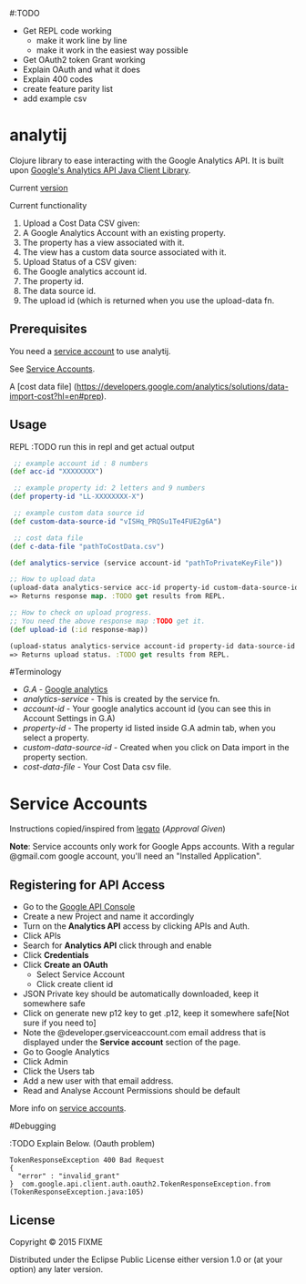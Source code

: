 
#:TODO
* Get REPL code working
    * make it work line by line
    * make it work in the easiest way possible
* Get OAuth2 token Grant working
* Explain OAuth and what it does 
* Explain 400 codes
* create feature parity list 
* add example csv

# analytij

Clojure library to ease interacting with the Google Analytics API. It is built upon [Google's Analytics API Java Client Library](https://developers.google.com/api-client-library/java/apis/analytics/v3).

Current [version](http://mvnrepository.com/artifact/com.google.apis/google-api-services-analytics/v3-rev116-1.20.0)

Current functionality 

1. Upload a Cost Data CSV given:
  1. A Google Analytics Account with an existing property.
  2. The property has a view associated with it.
  3. The view has a custom data source associated with it.
2. Upload Status of a CSV given:
  1. The Google analytics account id.
  2. The property id. 
  3. The data source id.
  4. The upload id (which is returned when you use the upload-data fn.


## Prerequisites
You need a [service account](https://developers.google.com/console/help/?csw=1#service_accounts) to use analytij.

See [Service Accounts](https://github.com/rockBreaker/analytij/tree/readme#service-accounts).

A [cost data file] (https://developers.google.com/analytics/solutions/data-import-cost?hl=en#prep). 
## Usage

REPL
:TODO run this in repl and get actual output

```clojure
 ;; example account id : 8 numbers
(def acc-id "XXXXXXXX")  

 ;; example property id: 2 letters and 9 numbers 
(def property-id "LL-XXXXXXXX-X") 

 ;; example custom data source id 
(def custom-data-source-id "vISHq_PRQSu1Te4FUE2g6A")

 ;; cost data file
(def c-data-file "pathToCostData.csv")

(def analytics-service (service account-id "pathToPrivateKeyFile"))

;; How to upload data
(upload-data analytics-service acc-id property-id custom-data-source-id c-data-file) 
=> Returns response map. :TODO get results from REPL.

;; How to check on upload progress.
;; You need the above response map :TODO get it. 
(def upload-id (:id response-map))

(upload-status analytics-service account-id property-id data-source-id upload-id)
=> Returns upload status. :TODO get results from REPL.

```

#Terminology
- *G.A*                    - [Google analytics](https://www.google.co.uk/analytics/)
- *analytics-service*      - This is created by the service fn. 
- *account-id*             - Your google analytics account id (you can see this in Account Settings in G.A)
- *property-id*            - The property id listed inside G.A admin tab, when you select a property.
- *custom-data-source-id*  - Created when you click on Data import in the property section.
- *cost-data-file*         - Your Cost Data csv file.

# Service Accounts
Instructions copied/inspired from [legato](https://github.com/tpitale/legato/wiki/OAuth2-and-Google#service-accounts) (*Approval Given*)

**Note**: Service accounts only work for Google Apps accounts. With a regular @gmail.com google account, you'll need an "Installed Application". 

## Registering for API Access

* Go to the [Google API Console](https://code.google.com/apis/console/)
* Create a new Project and name it accordingly
* Turn on the **Analytics API** access by clicking APIs and Auth.
* Click APIs
* Search for **Analytics API** click through and enable
* Click **Credentials**
* Click **Create an OAuth**
    * Select Service Account
    * Click create client id
* JSON Private key should be automatically downloaded, keep it somewhere safe
* Click on generate new p12 key to get .p12, keep it somewhere safe[Not sure if you need to]
* Note the @developer.gserviceaccount.com email address that is displayed under the **Service account** section of the page.
* Go to Google Analytics
* Click Admin
* Click the Users tab
* Add a new user with that email address.
* Read and Analyse Account Permissions should be default

More info on [service accounts](https://developers.google.com/console/help/?csw=1#service_accounts).

#Debugging

:TODO Explain Below. (Oauth problem)
```
TokenResponseException 400 Bad Request
{
  "error" : "invalid_grant"
}  com.google.api.client.auth.oauth2.TokenResponseException.from (TokenResponseException.java:105)
```
 

## License

Copyright © 2015 FIXME

Distributed under the Eclipse Public License either version 1.0 or (at
your option) any later version.
